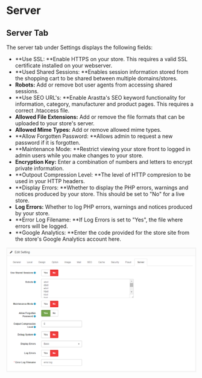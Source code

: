 Server
===============

Server Tab
----------

The server tab under Settings displays the following fields:

- **Use SSL: **Enable HTTPS on your store. This requires a valid SSL certificate installed on your webserver.
- **Used Shared Sessions: **Enables session information stored from the shopping cart to be shared between multiple domains/stores.
- **Robots:** Add or remove bot user agents from accessing shared sessions.
- **Use SEO URL's: **Enable Arastta's SEO keyword functionality for information, category, manufacturer and product pages. This requires a correct .htaccess file.
- **Allowed File Extensions:** Add or remove the file formats that can be uploaded to your store's server.
- **Allowed Mime Types:** Add or remove allowed mime types.
- **Allow Forgotten Password: **Allows admin to request a new password if it is forgotten.
- **Maintenance Mode: **Restrict viewing your store front to logged in admin users while you make changes to your store.
- **Encryption Key:** Enter a combination of numbers and letters to encrypt private information.
- **Outpout Compression Level: **The level of HTTP compresion to be used in your HTTP headers.
- **Display Errors: **Whether to display the PHP errors, warnings and notices produced by your store. This should be set to "No" for a live store.
- **Log Errors:** Whether to log PHP errors, warnings and notices produced by your store.
- **Error Log Filename: **If Log Errors is set to "Yes", the file where errors will be logged.
- **Google Analytics: **Enter the code provided for the store site from the store's Google Analytics account here.

![setting server tab](_images/settings-server-tab.png)
